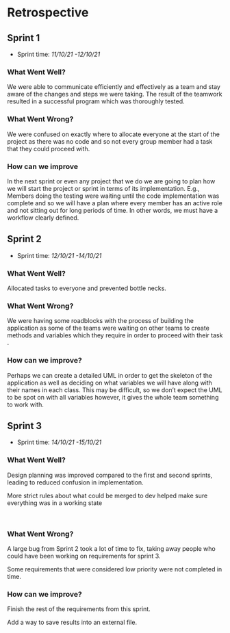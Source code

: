 # Retrospective

## Sprint 1
- Sprint time: *11/10/21 -12/10/21*
### What Went Well?

We were able to communicate efficiently and effectively as a team and stay aware of the changes and steps we were taking. The result of the teamwork resulted in a successful program which was thoroughly tested.​

### What Went Wrong?

We were confused on exactly where to allocate everyone at the start of the project as there was no code and so not every group member had a task that they could proceed with.

### How can we improve

In the next sprint or even any project that we do we are going to plan how we will start the project or sprint in terms of its implementation. E.g., Members doing the testing were waiting until the code implementation was complete and so we will have a plan where every member has an active role and not sitting out for long periods of time. In other words, we must have a workflow clearly defined.​

## Sprint 2
- Sprint time: *12/10/21 -14/10/21*
### What Went Well?

Allocated tasks to everyone and prevented bottle necks.​

### What Went Wrong?

We were having some roadblocks with the process of building the application as some of the teams were waiting on other teams to create methods and variables which they require in order to proceed with their task​.

### How can we improve?

Perhaps we can create a detailed UML in order to get the skeleton of the application as well as deciding on what variables we will have along with their names in each class. This may be difficult, so we don’t expect the UML to be spot on with all variables however, it gives the whole team something to work with.​

## Sprint 3
- Sprint time: *14/10/21 -15/10/21*
### What Went Well?

Design planning was improved compared to the first and second sprints, leading to reduced confusion in implementation.​

More strict rules about what could be merged to dev helped make sure everything was in a working state​

​
### What Went Wrong?

A large bug from Sprint 2 took a lot of time to fix, taking away people who could have been working on requirements for sprint 3.​

Some requirements that were considered low priority were not completed in time.

### How can we improve?

Finish the rest of the requirements from this sprint.​

Add a way to save results into an external file.